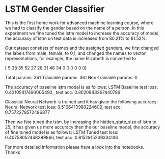 # LSTM Gender Classifier
This is the first home work for advanced machine learning course, where we had to classify the gender based on the name of a person. In this experiment we fine tuned the lstm model to increase the accuracy of model, the accuracy of lstm on test data is increased from 80.21% to 81.52%.

Our dataset constists of names and the assigned genders, we first changed the labels from male, female, to 0,1, and changed the names to vector representations, for example, the name Elizabeth is converted to

[ 5 38 35 52 27 28 31 46 34  0  0  0  0  0  0]

Total params: 361
Trainable params: 361
Non-trainable params: 0

The accuracy of baseline lstm model is as follows:
LSTM Baseline test loss: 0.43105417490005493 , test acc: 0.8020843267440796

Classical Neural Network is trained and it has given the following accuracy:
Neural Network test loss: 0.5106410980224609, test acc: 0.7572279572486877


Then we fine tuned the lstm, by increasing the hidden_state_size of lstm to 25, it has given us more accuracy then the our baseline model, the accuracy of fine tuned model is as follows:
LSTM Tuned test loss: 0.40758052468299866, test acc: 0.8152915239334106

For more detailed information please have a look into the notebooks. Thanks

